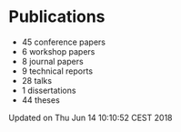 # Publications
  * 45 conference papers
  * 6 workshop papers
  * 8 journal papers
  * 9 technical reports
  * 28 talks
  * 1 dissertations
  * 44 theses

Updated on Thu Jun 14 10:10:52 CEST 2018
